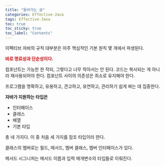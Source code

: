 ```yaml
---
title: "들어가는 글"  
categories: Effective-Java
tags: Effective-Java
toc: true
toc_sticky: true
toc_label: "Contents"
---
```


   
   

이펙티브 자바의 규칙 대부분은 아주 핵심적인 기본 원칙 몇 개에서 파생된다.

<span style="color:red;">**바로 명료성과 단순성이다.**</span>

컴포넌트는 가능한 한 작되, 그렇다고 너무 작아서는 안 된다. 코드는 복사되는 게 아니라 재사용되어야 한다. 컴포넌트 사이의 의존성은 최소로 유지해야 한다.

프로그램을 명확하고, 유용하고, 견고하고, 유연하고, 관리하기 쉽게 짜는 데 집중한다.

**자바가 지원하는 타입은**
- 인터페이스
- 클래스
- 배열
- 기본 타입

총 네 가지다. 이 중 처음 세 가지를 참조 타입이라 한다.

클래스의 멤버로는 필드, 메서드, 멤버 클래스, 멤버 인터페이스가 있다.

메서드 시그니처는 메서드 이름과 입력 매개변수의 타입들로 이뤄진다.